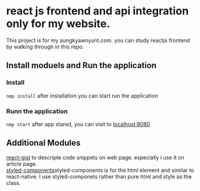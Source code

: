 # react js frontend and api integration only for my website.

This project is for my aungkyawnyunt.com. you can study reactjs frontend by walking through in this repo.

## Install moduels and Run the application

### Install
`nmp install`
after installation you can start run the application
### Runn the application
`nmp start`
after app stared, you can visit to [localhost:8080](http://localhost:8080)

## Additional Modules
[react-gist](https://www.npmjs.com/package/react-gist) to descripte code snippets on web page. especially i use it on article page.  
[styled-components](https://styled-components.com/)styled-components is for the html element and similar to react-native. I use styled-componets rather than pure html and style as the class.